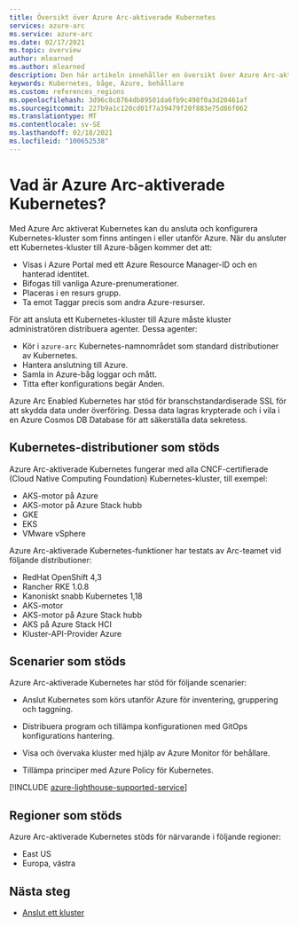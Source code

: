```yaml
---
title: Översikt över Azure Arc-aktiverade Kubernetes
services: azure-arc
ms.service: azure-arc
ms.date: 02/17/2021
ms.topic: overview
author: mlearned
ms.author: mlearned
description: Den här artikeln innehåller en översikt över Azure Arc-aktiverade Kubernetes.
keywords: Kubernetes, båge, Azure, behållare
ms.custom: references_regions
ms.openlocfilehash: 3d96c8c8764db89501da6fb9c498f0a3d20461af
ms.sourcegitcommit: 227b9a1c120cd01f7a39479f20f883e75d86f062
ms.translationtype: MT
ms.contentlocale: sv-SE
ms.lasthandoff: 02/18/2021
ms.locfileid: "100652538"
---
```

# <a name="what-is-azure-arc-enabled-kubernetes"></a>Vad är Azure Arc-aktiverade Kubernetes?

Med Azure Arc aktiverat Kubernetes kan du ansluta och konfigurera Kubernetes-kluster som finns antingen i eller utanför Azure. När du ansluter ett Kubernetes-kluster till Azure-bågen kommer det att:
* Visas i Azure Portal med ett Azure Resource Manager-ID och en hanterad identitet. 
* Bifogas till vanliga Azure-prenumerationer.
* Placeras i en resurs grupp.
* Ta emot Taggar precis som andra Azure-resurser. 

För att ansluta ett Kubernetes-kluster till Azure måste kluster administratören distribuera agenter. Dessa agenter:
* Kör i `azure-arc` Kubernetes-namnområdet som standard distributioner av Kubernetes.
* Hantera anslutning till Azure.
* Samla in Azure-båg loggar och mått.
* Titta efter konfigurations begär Anden. 

Azure Arc Enabled Kubernetes har stöd för branschstandardiserade SSL för att skydda data under överföring. Dessa data lagras krypterade och i vila i en Azure Cosmos DB Database för att säkerställa data sekretess.
 
## <a name="supported-kubernetes-distributions"></a>Kubernetes-distributioner som stöds

Azure Arc-aktiverade Kubernetes fungerar med alla CNCF-certifierade (Cloud Native Computing Foundation) Kubernetes-kluster, till exempel:
* AKS-motor på Azure
* AKS-motor på Azure Stack hubb
* GKE
* EKS
* VMware vSphere

Azure Arc-aktiverade Kubernetes-funktioner har testats av Arc-teamet vid följande distributioner:
* RedHat OpenShift 4,3
* Rancher RKE 1.0.8
* Kanoniskt snabb Kubernetes 1,18
* AKS-motor
* AKS-motor på Azure Stack hubb
* AKS på Azure Stack HCI
* Kluster-API-Provider Azure

## <a name="supported-scenarios"></a>Scenarier som stöds 

Azure Arc-aktiverade Kubernetes har stöd för följande scenarier: 

* Anslut Kubernetes som körs utanför Azure för inventering, gruppering och taggning.

* Distribuera program och tillämpa konfigurationen med GitOps konfigurations hantering. 

* Visa och övervaka kluster med hjälp av Azure Monitor för behållare. 

* Tillämpa principer med Azure Policy för Kubernetes. 

[!INCLUDE [azure-lighthouse-supported-service](../../../includes/azure-lighthouse-supported-service.md)]

## <a name="supported-regions"></a>Regioner som stöds 

Azure Arc-aktiverade Kubernetes stöds för närvarande i följande regioner: 

* East US 
* Europa, västra

## <a name="next-steps"></a>Nästa steg

* [Anslut ett kluster](./connect-cluster.md)
